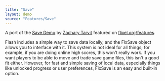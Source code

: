 ```yaml
---
title: "Save"
layout: demo
source: "Features/Save"
---
```


A port of the [Save Demo](https://github.com/TestSubject06/SaveDemo) by [Zachary Tarvit](https://twitter.com/TestSubject06) featured on [flixel.org/features](http://flixel.org/features.html).

Flash includes a simple way to save data locally, and the FlxSave object allows you to interface with it. This system is not ideal for all things; for example, if you are doing online high scores, this won't really work. If you want players to be able to move and trade save game files, this isn't a good fit either. However, for fast and simple saving of local data, especially things like unlocked progress or user preferences, FlxSave is an easy and built-in option.
